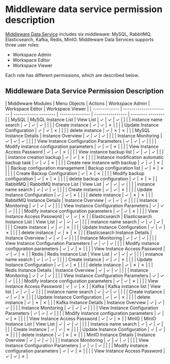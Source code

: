 # Middleware data service permission description

[Middleware Data Service](../../middleware/midware.md) includes six middleware: MySQL, RabbitMQ, Elasticsearch, Kafka, Redis, MinIO. Middleware Data Services supports three user roles:

- Workspace Admin
- Workspace Editor
- Workspace Viewer

Each role has different permissions, which are described below.

<!--
You have permission to use `&check;`, but you don't have permission to use `&cross;`
-->

## Middleware Data Service Permission Description

| Middleware Modules | Menu Objects | Actions | Workspace Admin | Workspace Editor | Workspace Viewer |
| ------------- | ---------------------- | ------------ -------- | --------------- | ---------------- | -------- -------- |
| MySQL | MySQL Instance List | View List | &check; | &check; | &check; |
| | | instance name search | &check; | &check; | &check; |
| | | Create instance | &check; | &check; | &cross; |
| | | Update Instance Configuration | &check; | &check; | &cross; |
| | | delete instance | &check; | &cross; | &cross; |
| | MySQL Instance Details | Instance Overview | &check; | &check; | &check; |
| | | Instance Monitoring | &check; | &check; | &check; |
| | | View Instance Configuration Parameters | &check; | &check; | &check; |
| | | Modify instance configuration parameters | &check; | &check; | &cross; |
| | | View Instance Access Password | &check; | &check; | &cross; |
| | | View instance backup list | &check; | &check; | &check; |
| | | instance creation backup | &check; | &check; | &cross; |
| | | Instance modification automatic backup task | &check; | &check; | &cross; |
| | | Create new instance with backup | &check; | &check; | &cross; |
| | Backup configuration management | Backup configuration list | &check; | &cross; | &cross; |
| | | Create Backup Configuration | &check; | &cross; | &cross; |
| | | Modify backup configuration | &check; | &cross; | &cross; |
| | | delete backup configuration | &check; | &cross; | &cross; |
| RabbitMQ | RabbitMQ Instance List | View List | &check; | &check; | &check; |
| | | instance name search | &check; | &check; | &check; |
| | | Create instance | &check; | &check; | &cross; |
| | | Update Instance Configuration | &check; | &check; | &cross; |
| | | delete instance | &check; | &cross; | &cross; |
| | RabbitMQ Instance Details | Instance Overview | &check; | &check; | &check; |
| | | Instance Monitoring | &check; | &check; | &check; |
| | | View Instance Configuration Parameters | &check; | &check; | &check; |
| | | Modify instance configuration parameters | &check; | &check; | &cross; |
| | | View Instance Access Password | &check; | &check; | &cross; |
| Elasticsearch | Elasticsearch Instance List | View List | &check; | &check; | &check; |
| | | instance name search | &check; | &check; | &check; |
| | | Create instance | &check; | &check; | &cross; |
| | | Update Instance Configuration | &check; | &check; | &cross; |
| | | delete instance | &check; | &cross; | &cross; |
| | Elasticsearch Instance Details | Instance Overview | &check; | &check; | &check; |
| | | Instance Monitoring | &check; | &check; | &check; |
| | | View Instance Configuration Parameters | &check; | &check; | &check; |
| | | Modify instance configuration parameters | &check; | &check; | &cross; |
| | | View Instance Access Password | &check; | &check; | &cross; |
| Redis | Redis Instance List | View List | &check; | &check; | &check; |
| | | instance name search | &check; | &check; | &check; |
| | | Create instance | &check; | &check; | &cross; |
| | | Update Instance Configuration | &check; | &check; | &cross; |
| | | delete instance | &check; | &cross; | &cross; |
| | Redis Instance Details | Instance Overview | &check; | &check; | &check; |
| | | Instance Monitoring | &check; | &check; | &check; |
| | | View Instance Configuration Parameters | &check; | &check; | &check; |
| | | Modify instance configuration parameters | &check; | &check; | &cross; |
| | | View Instance Access Password | &check; | &check; | &cross; |
| Kafka | Kafka instance list | View list | &check; | &check; | &check; |
| | | instance name search | &check; | &check; | &check; |
| | | Create instance | &check; | &check; | &cross; |
| | | Update Instance Configuration | &check; | &check; | &cross; |
| | | delete instance | &check; | &cross; | &cross; |
| | Kafka Instance Details | Instance Overview | &check; | &check; | &check; |
| | | Instance Monitoring | &check; | &check; | &check; |
| | | View Instance Configuration Parameters | &check; | &check; | &check; |
| | | Modify instance configuration parameters | &check; | &check; | &cross; |
| | | View Instance Access Password | &check; | &check; | &cross; |
| MinIO | MinIO Instance List | View List | &check; | &check; | &check; |
| | | instance name search | &check; | &check; | &check; |
| | | Create instance | &check; | &check; | &cross; |
| | | Update Instance Configuration | &check; | &check; | &cross; |
| | | delete instance | &check; | &cross; | &cross; |
| | MinIO Instance Details | Instance Overview | &check; | &check; | &check; |
| | | Instance Monitoring | &check; | &check; | &check; |
| | | View Instance Configuration Parameters | &check; | &check; | &check; |
| | | Modify instance configuration parameters | &check; | &check; | &cross; |
| | | View Instance Access Password | &check; | &check; | &cross; |